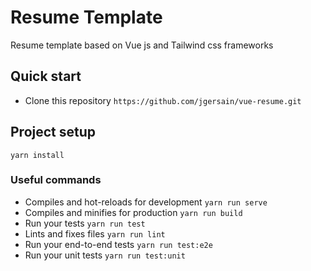 # Resume Template

Resume template based on Vue js and Tailwind css frameworks

## Quick start 

- Clone this repository `https://github.com/jgersain/vue-resume.git` 

## Project setup
```
yarn install
```

### Useful commands

- Compiles and hot-reloads for development `yarn run serve`
- Compiles and minifies for production `yarn run build`
- Run your tests `yarn run test`
- Lints and fixes files `yarn run lint`
- Run your end-to-end tests `yarn run test:e2e`
- Run your unit tests `yarn run test:unit`
